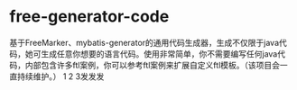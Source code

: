 # free-generator-code


基于FreeMarker、mybatis-generator的通用代码生成器，生成不仅限于java代码，她可生成任意你想要的语言代码。使用非常简单，你不需要编写任何java代码，内部包含许多ftl案例，你可以参考ftl案例来扩展自定义ftl模板。（该项目会一直持续维护。） 
1
2
3发发发
